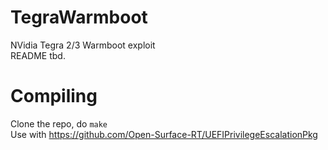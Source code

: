 # TegraWarmboot
NVidia Tegra 2/3 Warmboot exploit  
README tbd.  
# Compiling
Clone the repo, do ```make```  
Use with https://github.com/Open-Surface-RT/UEFIPrivilegeEscalationPkg  
